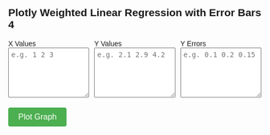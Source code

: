 <!DOCTYPE html>
<html lang="en">
<head>
  <meta charset="UTF-8" />
  <title>Weighted Regression with Plotly</title>
  <script src="https://cdn.plot.ly/plotly-latest.min.js"></script>
  <style>
    body {
      font-family: Arial, sans-serif;
      margin: 40px;
    }
    .input-grid {
      display: grid;
      grid-template-columns: repeat(3, 1fr);
      gap: 10px;
      margin-bottom: 20px;
      max-width: 900px;
    }
    .input-grid div {
      display: flex;
      flex-direction: column;
    }
    textarea {
      width: 100%;
      height: 100px;
      font-size: 14px;
      padding: 5px;
    }
    button {
      padding: 10px 20px;
      font-size: 16px;
      margin-right: 10px;
      background-color: #4CAF50;
      color: white;
      border: none;
      border-radius: 4px;
      cursor: pointer;
    }
    #plot {
      width: 100%;
      height: 600px;
    }
  </style>
</head>
<body>
  <h2>Plotly Weighted Linear Regression with Error Bars 4</h2>

  <div class="input-grid">
    <div>
      <label for="xValues">X Values</label>
      <textarea id="xValues" placeholder="e.g. 1 2 3"></textarea>
    </div>
    <div>
      <label for="yValues">Y Values</label>
      <textarea id="yValues" placeholder="e.g. 2.1 2.9 4.2"></textarea>
    </div>
    <div>
      <label for="yErrors">Y Errors</label>
      <textarea id="yErrors" placeholder="e.g. 0.1 0.2 0.15"></textarea>
    </div>
  </div>

  <button onclick="plotData()">Plot Graph</button>
  <div id="plot"></div>

  <script>
    function parseInput(id) {
      return document.getElementById(id).value.trim().split(/\s+/).map(Number);
    }

    function weightedLinearRegression(x, y, yErr) {
      const w = yErr.map(e => 1 / (e * e));
      const sum = arr => arr.reduce((a, b) => a + b, 0);

      const sw = sum(w);
      const swx = sum(x.map((xi, i) => w[i] * xi));
      const swy = sum(y.map((yi, i) => w[i] * yi));
      const swxy = sum(x.map((xi, i) => w[i] * xi * y[i]));
      const swx2 = sum(x.map((xi, i) => w[i] * xi * xi));

      const delta = sw * swx2 - swx * swx;
      const slope = (sw * swxy - swx * swy) / delta;
      const intercept = (swy * swx2 - swx * swxy) / delta;

      // uncertainties
      const slopeErr = Math.sqrt(sw / delta);
      const interceptErr = Math.sqrt(swx2 / delta);

      return { slope, intercept, slopeErr, interceptErr };
    }

    function plotData() {
      const x = parseInput("xValues");
      const y = parseInput("yValues");
      const yErr = parseInput("yErrors");

      if (x.length !== y.length || yErr.length !== y.length) {
        alert("All arrays must be of the same length.");
        return;
      }

      const tracePoints = {
        x: x,
        y: y,
        error_y: {
          type: "data",
          array: yErr,
          visible: true,
          color: "black",
          thickness: 1.5,
          width: 0
        },
        mode: "markers",
        type: "scatter",
        marker: { color: "blue", size: 8 },
        name: "Data"
      };

      const { slope, intercept, slopeErr, interceptErr } = weightedLinearRegression(x, y, yErr);

      const xMin = Math.min(...x);
      const xMax = Math.max(...x);
      const fitX = [xMin, xMax];
      const fitY = fitX.map(xi => slope * xi + intercept);

      const traceFit = {
        x: fitX,
        y: fitY,
        mode: "lines",
        type: "scatter",
        line: { color: "red", width: 2 },
        name: "Fit"
      };

      const equationText = `y = ${slope.toFixed(3)} ± ${slopeErr.toFixed(3)} x + ${intercept.toFixed(3)} ± ${interceptErr.toFixed(3)}`;

      const annotation = {
        x: xMin + 0.05 * (xMax - xMin),
        y: Math.max(...y),
        text: equationText,
        showarrow: false,
        font: {
          family: "Arial",
          size: 16,
          color: "black"
        },
        bgcolor: "#f3f3f3",
        bordercolor: "#c7c7c7",
        borderwidth: 1,
        borderpad: 4
      };

      const layout = {
        margin: { t: 40 },
        showlegend: false,
        xaxis: { title: "X" },
        yaxis: { title: "Y" },
        annotations: [annotation]
      };

      Plotly.newPlot("plot", [tracePoints, traceFit], layout, { responsive: true });
    }
  </script>
</body>
</html>
